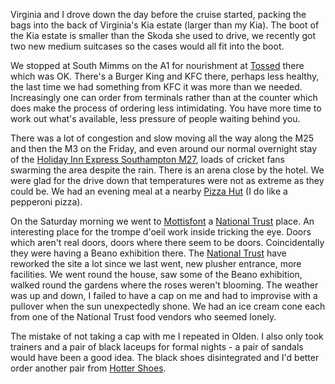 Virginia and I drove down the day before the cruise started, packing
the bags into the back of Virginia's Kia estate (larger than my Kia). The
boot of the Kia estate is smaller than the Skoda she used to drive, we
recently got two new medium suitcases so the cases would all fit into the boot.

We stopped at South Mimms on the A1 for nourishment at [Tossed](https://tosseduk.com/)
there which was OK. There's a Burger King and KFC there, perhaps less
healthy, the last time we had something from KFC it was more than we needed.
Increasingly one can order
from terminals rather than at the counter which does make the process
of ordering less intimidating. You have more time to work out what's
available, less pressure of people waiting behind you.

There was a lot of congestion and slow moving all the way along the M25
and then the M3 on the Friday, and even around our normal overnight stay of
the [Holiday Inn Express Southampton M27](https://www.ihg.com/holidayinnexpress/hotels/us/en/southampton/soabr/hoteldetail), loads of cricket fans swarming the area
despite the rain. There is an arena close by the hotel.
We were glad for the drive down that temperatures were not as extreme as
they could be.
We had an evening meal at a nearby [Pizza Hut](https://www.pizzahut.co.uk/)
(I do like a pepperoni pizza).

On the Saturday morning we went to [Mottisfont](https://www.nationaltrust.org.uk/mottisfont) a [National Trust](https://www.nationaltrust.org.uk/) place.
An interesting place for the trompe d'oeil work inside tricking the eye.
Doors which aren't real doors, doors where there seem to be doors.
Coincidentally they were having a Beano exhibition there. The [National Trust](https://www.nationaltrust.org.uk/)
have reworked the site a lot since we last went, new plusher entrance, more
facilities. We went round the house, saw some
of the Beano exhibition, walked round the gardens where the roses weren't blooming. The
weather was up and down, I failed to have a cap on me and had to improvise with a
pullover when the sun unexpectedly shone. We had an ice cream cone each from
one of the National Trust food vendors who seemed lonely.

The mistake of not taking a cap with me I repeated in Olden. I also
only took trainers and a pair of black laceups for formal nights - a pair of
sandals would have been a good idea. The black shoes disintegrated and
I'd better order another pair from [Hotter Shoes](https://www.hotter.com/).
